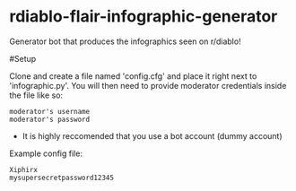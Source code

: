 rdiablo-flair-infographic-generator
===================================

Generator bot that produces the infographics seen on r/diablo!

#Setup

Clone and create a file named 'config.cfg' and place it right next to 'infographic.py'. You will then need to provide moderator credentials inside the file like so: 

```
moderator's username
moderator's password
```

* It is highly reccomended that you use a bot account (dummy account)

Example config file:

```
Xiphirx
mysupersecretpassword12345
```